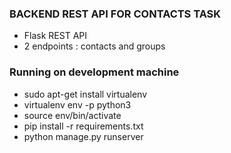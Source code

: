 ### BACKEND REST API FOR CONTACTS TASK

* Flask REST API
* 2 endpoints : contacts and groups

### Running on development machine

- sudo apt-get install virtualenv
- virtualenv env -p python3
- source env/bin/activate
- pip install -r requirements.txt
- python manage.py runserver
